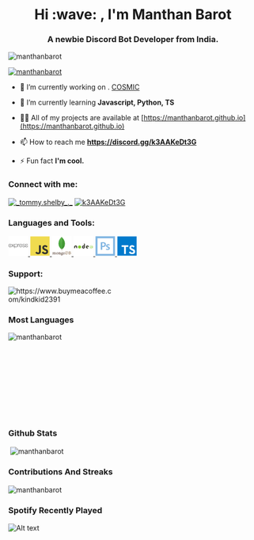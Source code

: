  <h1 align="center">Hi :wave: , I'm Manthan Barot</h1>
<h3 align="center">A newbie Discord Bot Developer from India.</h3>

<p align="left"> <img src="https://komarev.com/ghpvc/?username=manthanbarot&label=Profile%20views&color=0e75b6&style=flat" alt="manthanbarot" /> </p>

<p align="left"> <a href="https://github.com/ryo-ma/github-profile-trophy"><img src="https://github-profile-trophy.vercel.app/?username=manthanbarot" alt="manthanbarot" /></a> </p>

- 🔭 I’m currently working on . [COSMIC](https://discord.com/oauth2/authorize?client_id=876691394176098335&permissions=8&scope=bot%20applications.commands)

- 🌱 I’m currently learning **Javascript, Python, TS**

- 👨‍💻 All of my projects are available at [https://manthanbarot.github.io](https://manthanbarot.github.io)

- 📫 How to reach me **https://discord.gg/k3AAKeDt3G**

- ⚡ Fun fact **I'm cool.**

<h3 align="left">Connect with me:</h3>
<p align="left">
<a href="https://instagram.com/_tommy.shelby_._" target="blank"><img align="center" src="https://raw.githubusercontent.com/rahuldkjain/github-profile-readme-generator/master/src/images/icons/Social/instagram.svg" alt="_tommy.shelby_._" height="30" width="40" /></a>
<a href="https://discord.gg/k3AAKeDt3G" target="blank"><img align="center" src="https://raw.githubusercontent.com/rahuldkjain/github-profile-readme-generator/master/src/images/icons/Social/discord.svg" alt="k3AAKeDt3G" height="30" width="40" /></a>
</p>

<h3 align="left">Languages and Tools:</h3>
<p align="left"> <a href="https://expressjs.com" target="_blank" rel="noreferrer"> <img src="https://raw.githubusercontent.com/devicons/devicon/master/icons/express/express-original-wordmark.svg" alt="express" width="40" height="40"/> </a> <a href="https://developer.mozilla.org/en-US/docs/Web/JavaScript" target="_blank" rel="noreferrer"> <img src="https://raw.githubusercontent.com/devicons/devicon/master/icons/javascript/javascript-original.svg" alt="javascript" width="40" height="40"/> </a> <a href="https://www.mongodb.com/" target="_blank" rel="noreferrer"> <img src="https://raw.githubusercontent.com/devicons/devicon/master/icons/mongodb/mongodb-original-wordmark.svg" alt="mongodb" width="40" height="40"/> </a> <a href="https://nodejs.org" target="_blank" rel="noreferrer"> <img src="https://raw.githubusercontent.com/devicons/devicon/master/icons/nodejs/nodejs-original-wordmark.svg" alt="nodejs" width="40" height="40"/> </a> <a href="https://www.photoshop.com/en" target="_blank" rel="noreferrer"> <img src="https://raw.githubusercontent.com/devicons/devicon/master/icons/photoshop/photoshop-line.svg" alt="photoshop" width="40" height="40"/> </a> <a href="https://www.typescriptlang.org/" target="_blank" rel="noreferrer"> <img src="https://raw.githubusercontent.com/devicons/devicon/master/icons/typescript/typescript-original.svg" alt="typescript" width="40" height="40"/> </a> </p>

<h3 align="left">Support:</h3>
<p><a href="https://www.buymeacoffee.com/https://www.buymeacoffee.com/kindkid2391"> <img align="left" src="https://cdn.buymeacoffee.com/buttons/v2/default-yellow.png" height="50" width="210" alt="https://www.buymeacoffee.com/kindkid2391" /></a></p>
<br><br>

<h3> Most Languages </h3>
<p><img align="left" src="https://github-readme-stats.vercel.app/api/top-langs?username=manthanbarot&show_icons=true&locale=en&layout=compacttheme=blue-green" alt="manthanbarot" /></p>
<br>
<br>
<br>
<br>
<br>
<br>
<br>
<br>
<br>
<br>
<h3> Github Stats </h3>
<p>&nbsp;<img align="center" src="https://github-readme-stats.vercel.app/api?username=ManthanBarot&show_icons=true&theme=highcontrast" alt="manthanbarot" /></p>

<h3>Contributions And Streaks</h3>
<p><img align="center" src="https://github-readme-streak-stats.herokuapp.com/?user=manthanbarot&" alt="manthanbarot" /></p>
<h3> Spotify Recently Played </h3>

![Alt text](https://spotify-recently-played-readme.vercel.app/api?user=siox1kzbmskjvsrcjdlklb9i7&unique={true|1|on|yes})

